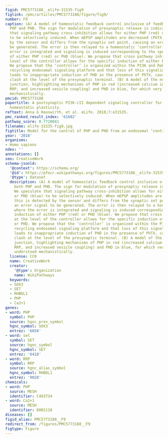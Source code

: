 ```yaml
---
figid: PMC5773188__elife-31535-fig9
figlink: /pmc/articles/PMC5773188/figure/fig9/
number: F9
caption: (A) A model of homeostatic feedback control inclusive of feedback for both
  PHP and PHD. The sign for modulation of presynaptic release is indicated. We speculate
  that signaling pathway cross-inhibition allows for either PHP (red) or PHD (blue)
  to be selectively induced. When mEPSP amplitudes are decreased (PhTX), this is detected
  by the sensor and differs from the synaptic set point, causing an error signal to
  be generated. The error is then relayed to a homeostatic ‘controller’ where the
  error is integrated and signaling is induced corresponding to the specific induction
  of either PHP (red) or PHD (blue). We propose that cross pathway inhibition at the
  level of the controller allows for the specific induction of either PHP or PHD.
  We propose that the ‘controller’ is organized within the PI3K and Rab11-depedent
  recycling endosomal signaling platform and that loss of this signaling platform
  leads to inappropriate induction of PHD in the presence of PhTX, causing a mechanistic
  clash at the level of the presynaptic terminal. (B) A model of the neuromuscular
  junction, highlighting mechanisms of PHP in red (increased calcium influx, increased
  RRP, and increased vesicle coupling) and PHD in blue, for which very little is understood
  mechanistically.
pmcid: PMC5773188
papertitle: A postsynaptic PI3K-cII dependent signaling controller for presynaptic
  homeostatic plasticity.
reftext: Anna G Hauswirth, et al. eLife. 2018;7:e31535.
pmc_ranked_result_index: '61682'
pathway_score: 0.7720041
filename: elife-31535-fig9.jpg
figtitle: Model for the control of PHP and PHD from an endosomal ‘controller’
year: '2018'
organisms:
- Homo sapiens
ndex: ''
annotations: []
seo: CreativeWork
schema-jsonld:
  '@context': https://schema.org/
  '@id': https://pfocr.wikipathways.org/figures/PMC5773188__elife-31535-fig9.html
  '@type': Dataset
  description: (A) A model of homeostatic feedback control inclusive of feedback for
    both PHP and PHD. The sign for modulation of presynaptic release is indicated.
    We speculate that signaling pathway cross-inhibition allows for either PHP (red)
    or PHD (blue) to be selectively induced. When mEPSP amplitudes are decreased (PhTX),
    this is detected by the sensor and differs from the synaptic set point, causing
    an error signal to be generated. The error is then relayed to a homeostatic ‘controller’
    where the error is integrated and signaling is induced corresponding to the specific
    induction of either PHP (red) or PHD (blue). We propose that cross pathway inhibition
    at the level of the controller allows for the specific induction of either PHP
    or PHD. We propose that the ‘controller’ is organized within the PI3K and Rab11-depedent
    recycling endosomal signaling platform and that loss of this signaling platform
    leads to inappropriate induction of PHD in the presence of PhTX, causing a mechanistic
    clash at the level of the presynaptic terminal. (B) A model of the neuromuscular
    junction, highlighting mechanisms of PHP in red (increased calcium influx, increased
    RRP, and increased vesicle coupling) and PHD in blue, for which very little is
    understood mechanistically.
  license: CC0
  name: CreativeWork
  creator:
    '@type': Organization
    name: WikiPathways
  keywords:
  - SOX3
  - SET
  - RHBDL1
  - PHP
  - Ca2+1
genes:
- word: PHP
  symbol: PHP
  source: hgnc_prev_symbol
  hgnc_symbol: SOX3
  entrez: '6658'
- word: set
  symbol: SET
  source: hgnc_symbol
  hgnc_symbol: SET
  entrez: '6418'
- word: RRP
  symbol: RRP
  source: hgnc_alias_symbol
  hgnc_symbol: RHBDL1
  entrez: '9028'
chemicals:
- word: PHP
  source: MESH
  identifier: C493734
- word: Ca2+1
  source: MESH
  identifier: D002118
diseases: []
figid_alias: PMC5773188__F9
redirect_from: /figures/PMC5773188__F9
figtype: Figure
---
```

